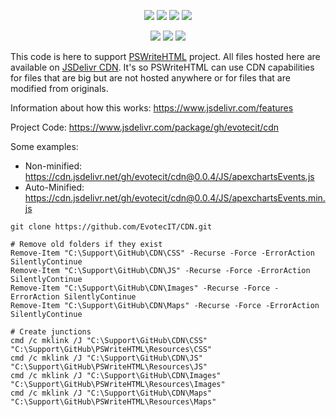 ﻿<p align="center">
  <a href="https://github.com/EvotecIT/CDN"><img src="https://img.shields.io/github/license/EvotecIT/CDN.svg"></a>
  <a href="https://github.com/EvotecIT/CDN"><img src="https://img.shields.io/github/languages/top/evotecit/CDN.svg"></a>
  <a href="https://github.com/EvotecIT/CDN"><img src="https://img.shields.io/github/languages/code-size/evotecit/CDN.svg"></a>
  <a href="https://www.jsdelivr.com/package/gh/evotecit/cdn"><img src="https://data.jsdelivr.com/v1/package/gh/evotecit/cdn/badge"></a>
</p>

<p align="center">
  <a href="https://twitter.com/PrzemyslawKlys"><img src="https://img.shields.io/twitter/follow/PrzemyslawKlys.svg?label=Twitter%20%40PrzemyslawKlys&style=social"></a>
  <a href="https://evotec.xyz/hub"><img src="https://img.shields.io/badge/Blog-evotec.xyz-2A6496.svg"></a>
  <a href="https://www.linkedin.com/in/pklys"><img src="https://img.shields.io/badge/LinkedIn-pklys-0077B5.svg?logo=LinkedIn"></a>
</p>

This code is here to support [PSWriteHTML](https://github.com/EvotecIT/PSWriteHTML) project.
All files hosted here are available on [JSDelivr CDN](https://www.jsdelivr.com).
It's so PSWriteHTML can use CDN capabilities for files that are big but are not hosted anywhere or for files
that are modified from originals.

Information about how this works: <https://www.jsdelivr.com/features>

Project Code: <https://www.jsdelivr.com/package/gh/evotecit/cdn>

Some examples:

- Non-minified: <https://cdn.jsdelivr.net/gh/evotecit/cdn@0.0.4/JS/apexchartsEvents.js>
- Auto-Minified: <https://cdn.jsdelivr.net/gh/evotecit/cdn@0.0.4/JS/apexchartsEvents.min.js>

```
git clone https://github.com/EvotecIT/CDN.git
```

```
# Remove old folders if they exist
Remove-Item "C:\Support\GitHub\CDN\CSS" -Recurse -Force -ErrorAction SilentlyContinue
Remove-Item "C:\Support\GitHub\CDN\JS" -Recurse -Force -ErrorAction SilentlyContinue
Remove-Item "C:\Support\GitHub\CDN\Images" -Recurse -Force -ErrorAction SilentlyContinue
Remove-Item "C:\Support\GitHub\CDN\Maps" -Recurse -Force -ErrorAction SilentlyContinue

# Create junctions
cmd /c mklink /J "C:\Support\GitHub\CDN\CSS"    "C:\Support\GitHub\PSWriteHTML\Resources\CSS"
cmd /c mklink /J "C:\Support\GitHub\CDN\JS"     "C:\Support\GitHub\PSWriteHTML\Resources\JS"
cmd /c mklink /J "C:\Support\GitHub\CDN\Images" "C:\Support\GitHub\PSWriteHTML\Resources\Images"
cmd /c mklink /J "C:\Support\GitHub\CDN\Maps"   "C:\Support\GitHub\PSWriteHTML\Resources\Maps"
```